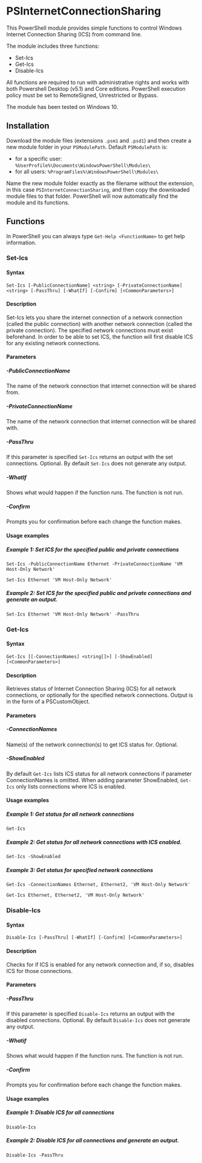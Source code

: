 # PSInternetConnectionSharing
This PowerShell module provides simple functions to control Windows Internet Connection Sharing (ICS) from command line.

The module includes three functions:
* Set-Ics
* Get-Ics
* Disable-Ics 

All functions are required to run with administrative rights and works with both Powershell Desktop (v5.1) and Core editions. PowerShell execution policy must be set to RemoteSigned, Unrestricted or Bypass.

The module has been tested on Windows 10.
## Installation
Download the module files (extensions `.psm1` and `.psd1`) and then create a new module folder in your `PSModulePath`. Default `PSModulePath` is:

- for a specific user: `%UserProfile%\Documents\WindowsPowerShell\Modules\`
- for all users: `%ProgramFiles%\WindowsPowerShell\Modules\`

Name the new module folder exactly as the filename without the extension, in this case `PSInternetConnectionSharing`, and then copy the downloaded module files to that folder. PowerShell will now automatically find the module and its functions.
## Functions
In PowerShell you can always type `Get-Help <FunctionName>` to get help information.

### Set-Ics
#### Syntax
```
Set-Ics [-PublicConnectionName] <string> [-PrivateConnectionName] <string> [-PassThru] [-WhatIf] [-Confirm] [<CommonParameters>]
```
#### Description
Set-Ics lets you share the internet connection of a network connection (called the public connection) with another network connection (called the private connection). The specified network connections must exist beforehand. In order to be able to set ICS, the function will first disable ICS for any existing network connections.
#### Parameters
##### -PublicConnectionName
The name of the network connection that internet connection will be shared from.
##### -PrivateConnectionName
The name of the network connection that internet connection will be shared with.
##### -PassThru
If this parameter is specified `Set-Ics` returns an output with the set connections. Optional. By default `Set-Ics` does not generate any output.
##### -WhatIf
Shows what would happen if the function runs. The function is not run.
##### -Confirm
Prompts you for confirmation before each change the function makes.
#### Usage examples
##### Example 1: Set ICS for the specified public and private connections
`Set-Ics -PublicConnectionName Ethernet -PrivateConnectionName 'VM Host-Only Network'`

`Set-Ics Ethernet 'VM Host-Only Network'`
##### Example 2: Set ICS for the specified public and private connections and generate an output.
`Set-Ics Ethernet 'VM Host-Only Network' -PassThru`

### Get-Ics
#### Syntax
```
Get-Ics [[-ConnectionNames] <string[]>] [-ShowEnabled] [<CommonParameters>]
```
#### Description
Retrieves status of Internet Connection Sharing (ICS) for all network connections, or optionally for the specified network connections. Output is in the form of a PSCustomObject.
#### Parameters
##### -ConnectionNames
Name(s) of the network connection(s) to get ICS status for. Optional.
##### -ShowEnabled
By default `Get-Ics` lists ICS status for all network connections if parameter ConnectionNames is omitted. When adding parameter ShowEnabled, `Get-Ics` only lists connections where ICS is enabled.
#### Usage examples
##### Example 1: Get status for all network connections
`Get-Ics`
##### Example 2: Get status for all network connections with ICS enabled.
`Get-Ics -ShowEnabled`
##### Example 3: Get status for specified network connections
`Get-Ics -ConnectionNames Ethernet, Ethernet2, 'VM Host-Only Network'`

`Get-Ics Ethernet, Ethernet2, 'VM Host-Only Network'`

### Disable-Ics
#### Syntax
```
Disable-Ics [-PassThru] [-WhatIf] [-Confirm] [<CommonParameters>]
```
#### Description
Checks for if ICS is enabled for any network connection and, if so, disables ICS for those connections.
#### Parameters
##### -PassThru
If this parameter is specified `Disable-Ics` returns an output with the disabled connections. Optional. By default `Disable-Ics` does not generate any output.
##### -Whatif
Shows what would happen if the function runs. The function is not run.
##### -Confirm
Prompts you for confirmation before each change the function makes.
#### Usage examples
##### Example 1: Disable ICS for all connections
`Disable-Ics`
##### Example 2: Disable ICS for all connections and generate an output.
`Disable-Ics -PassThru`
